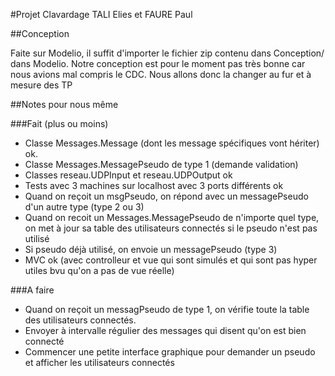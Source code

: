 #Projet Clavardage TALI Elies et FAURE Paul

##Conception 

Faite sur Modelio, il suffit d'importer le fichier zip contenu dans Conception/ dans Modelio.
Notre conception est pour le moment pas très bonne car nous avions mal compris le CDC. Nous allons donc la changer au fur et à mesure des TP

##Notes pour nous même

###Fait (plus ou moins)

- Classe Messages.Message (dont les message spécifiques vont hériter) ok.
- Classe Messages.MessagePseudo de type 1 (demande validation)
- Classes reseau.UDPInput et reseau.UDPOutput ok
- Tests avec 3 machines sur localhost avec 3 ports différents ok
- Quand on reçoit un msgPseudo, on répond avec un messagePseudo d'un autre type (type 2 ou 3)
- Quand on recoit un Messages.MessagePseudo de n'importe quel type, on met à jour sa table des utilisateurs connectés si le pseudo n'est pas utilisé
- Si pseudo déjà utilisé, on envoie un messagePseudo (type 3)
- MVC ok (avec controlleur et vue qui sont simulés et qui sont pas hyper utiles bvu qu'on a pas de vue réelle)

###A faire

- Quand on reçoit un messagPseudo de type 1, on vérifie toute la table des utilisateurs connectés.
- Envoyer à intervalle régulier des messages qui disent qu'on est bien connecté
- Commencer une petite interface graphique pour demander un pseudo et afficher les utilisateurs connectés
